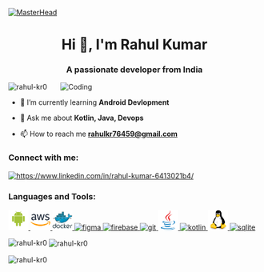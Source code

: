 
[![MasterHead](https://miro.medium.com/v2/resize:fit:828/1*X7Q84nkQN1DiFXC-rQLt9g.gif)](https://Rahul-kr0.io)
<h1 align="center">Hi 👋, I'm Rahul Kumar</h1>
<h3 align="center">A passionate developer from India</h3>
<img align="right" alt="Coding" width="400" src="https://camo.githubusercontent.com/334414c708bb9cbda4332fe16f8675b03e142e66ec8b78364b3207dc0b7b7a33/68747470733a2f2f6861636b2e636f64696e67626c6f636b732e636f6d2f5f6e7578742f696d672f6d61696e6769662e313634363032312e676966">

<p align="left"> <img src="https://komarev.com/ghpvc/?username=rahul-kr0&label=Profile%20views&color=0e75b6&style=flat" alt="rahul-kr0" /> </p>

- 🌱 I’m currently learning **Android Devlopment**

- 💬 Ask me about **Kotlin, Java, Devops**

- 📫 How to reach me **rahulkr76459@gmail.com**

<h3 align="left">Connect with me:</h3>
<p align="left">
<a href="https://www.linkedin.com/in/rahul-kumar-6413021b4/" target="blank"><img align="center" src="https://raw.githubusercontent.com/rahuldkjain/github-profile-readme-generator/master/src/images/icons/Social/linked-in-alt.svg" alt="https://www.linkedin.com/in/rahul-kumar-6413021b4/" height="30" width="40" /></a>
</p>

<h3 align="left">Languages and Tools:</h3>
<p align="left"> <a href="https://developer.android.com" target="_blank" rel="noreferrer"> <img src="https://raw.githubusercontent.com/devicons/devicon/master/icons/android/android-original-wordmark.svg" alt="android" width="40" height="40"/> </a> <a href="https://aws.amazon.com" target="_blank" rel="noreferrer"> <img src="https://raw.githubusercontent.com/devicons/devicon/master/icons/amazonwebservices/amazonwebservices-original-wordmark.svg" alt="aws" width="40" height="40"/> </a> <a href="https://www.docker.com/" target="_blank" rel="noreferrer"> <img src="https://raw.githubusercontent.com/devicons/devicon/master/icons/docker/docker-original-wordmark.svg" alt="docker" width="40" height="40"/> </a> <a href="https://www.figma.com/" target="_blank" rel="noreferrer"> <img src="https://www.vectorlogo.zone/logos/figma/figma-icon.svg" alt="figma" width="40" height="40"/> </a> <a href="https://firebase.google.com/" target="_blank" rel="noreferrer"> <img src="https://www.vectorlogo.zone/logos/firebase/firebase-icon.svg" alt="firebase" width="40" height="40"/> </a> <a href="https://git-scm.com/" target="_blank" rel="noreferrer"> <img src="https://www.vectorlogo.zone/logos/git-scm/git-scm-icon.svg" alt="git" width="40" height="40"/> </a> <a href="https://www.java.com" target="_blank" rel="noreferrer"> <img src="https://raw.githubusercontent.com/devicons/devicon/master/icons/java/java-original.svg" alt="java" width="40" height="40"/> </a> <a href="https://kotlinlang.org" target="_blank" rel="noreferrer"> <img src="https://www.vectorlogo.zone/logos/kotlinlang/kotlinlang-icon.svg" alt="kotlin" width="40" height="40"/> </a> <a href="https://www.linux.org/" target="_blank" rel="noreferrer"> <img src="https://raw.githubusercontent.com/devicons/devicon/master/icons/linux/linux-original.svg" alt="linux" width="40" height="40"/> </a> <a href="https://www.sqlite.org/" target="_blank" rel="noreferrer"> <img src="https://www.vectorlogo.zone/logos/sqlite/sqlite-icon.svg" alt="sqlite" width="40" height="40"/> </a> </p>

<p><img align="left" src="https://github-readme-stats.vercel.app/api/top-langs?username=rahul-kr0&show_icons=true&locale=en&layout=compact" alt="rahul-kr0" /></p>

<p>&nbsp;<img align="center" src="https://github-readme-stats.vercel.app/api?username=rahul-kr0&show_icons=true&locale=en" alt="rahul-kr0" /></p>

<p><img align="center" src="https://github-readme-streak-stats.herokuapp.com/?user=rahul-kr0&" alt="rahul-kr0" /></p>
